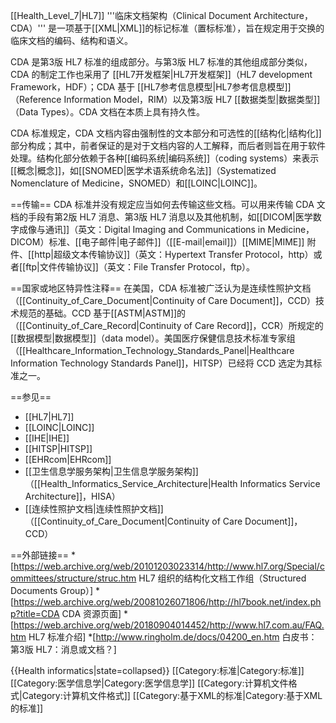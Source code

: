 [[Health_Level_7|HL7]] '''临床文档架构（Clinical Document Architecture，CDA）''' 是一项基于[[XML|XML]]的标记标准（置标标准），旨在规定用于交换的临床文档的编码、结构和语义。

CDA 是第3版 HL7 标准的组成部分。与第3版 HL7 标准的其他组成部分类似，CDA 的制定工作也采用了 [[HL7开发框架|HL7开发框架]]（HL7 development Framework，HDF）；CDA 基于 [[HL7参考信息模型|HL7参考信息模型]]（Reference Information Model，RIM）以及第3版 HL7 [[数据类型|数据类型]]（Data Types）。CDA 文档在本质上具有持久性。

CDA 标准规定，CDA 文档内容由强制性的文本部分和可选性的[[结构化|结构化]]部分构成；其中，前者保证的是对于文档内容的人工解释，而后者则旨在用于软件处理。结构化部分依赖于各种[[编码系统|编码系统]]（coding systems）来表示[[概念|概念]]，如[[SNOMED|医学术语系统命名法]]（Systematized Nomenclature of Medicine，SNOMED）和[[LOINC|LOINC]]。

==传输==
CDA 标准并没有规定应当如何去传输这些文档。可以用来传输 CDA 文档的手段有第2版 HL7 消息、第3版 HL7 消息以及其他机制，如[[DICOM|医学数字成像与通讯]]（英文：Digital Imaging and Communications in Medicine，DICOM）标准、[[电子邮件|电子邮件]]（[[E-mail|email]]）[[MIME|MIME]] 附件、[[http|超级文本传输协议]]（英文：Hypertext Transfer Protocol，http）或者[[ftp|文件传输协议]]（英文：File Transfer Protocol，ftp）。

==国家或地区特异性注释==
在美国，CDA 标准被广泛认为是连续性照护文档（[[Continuity_of_Care_Document|Continuity of Care Document]]，CCD）技术规范的基础。CCD 基于[[ASTM|ASTM]]的（[[Continuity_of_Care_Record|Continuity of Care Record]]，CCR）所规定的[[数据模型|数据模型]]（data model）。美国医疗保健信息技术标准专家组（[[Healthcare_Information_Technology_Standards_Panel|Healthcare Information Technology Standards Panel]]，HITSP）已经将 CCD 选定为其标准之一。

==参见==
* [[HL7|HL7]]
* [[LOINC|LOINC]]
* [[IHE|IHE]]
* [[HITSP|HITSP]]
* [[EHRcom|EHRcom]]
* [[卫生信息学服务架构|卫生信息学服务架构]]（[[Health_Informatics_Service_Architecture|Health Informatics Service Architecture]]，HISA）
* [[连续性照护文档|连续性照护文档]]（[[Continuity_of_Care_Document|Continuity of Care Document]]，CCD）

==外部链接==
*[https://web.archive.org/web/20101203023314/http://www.hl7.org/Special/committees/structure/struc.htm HL7 组织的结构化文档工作组（Structured Documents Group）]
*[https://web.archive.org/web/20081026071806/http://hl7book.net/index.php?title=CDA CDA 资源页面]
*[https://web.archive.org/web/20180904014452/http://www.hl7.com.au/FAQ.htm HL7 标准介绍]
*[http://www.ringholm.de/docs/04200_en.htm 白皮书：第3版 HL7：消息或文档？]

{{Health informatics|state=collapsed}}
[[Category:标准|Category:标准]]
[[Category:医学信息学|Category:医学信息学]]
[[Category:计算机文件格式|Category:计算机文件格式]]
[[Category:基于XML的标准|Category:基于XML的标准]]